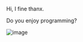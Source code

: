 Hi, I fine thanx.

Do you enjoy programming?

![image](https://github-readme-stats.vercel.app/api?username=baya8&count_private=true&show_icons=true&theme=dracula)
